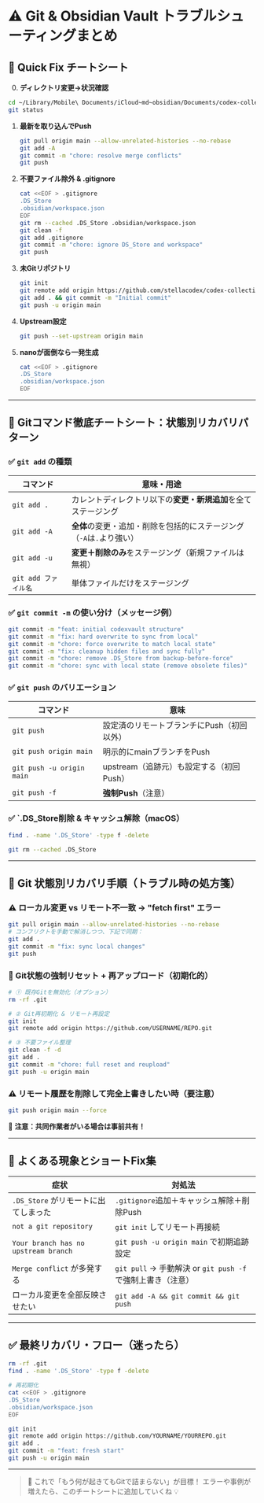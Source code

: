 # ⚠️ Git & Obsidian Vault トラブルシューティングまとめ

## 🚀 Quick Fix チートシート

0. **ディレクトリ変更→状況確認**
``` bash
cd ~/Library/Mobile\ Documents/iCloud~md~obsidian/Documents/codex-collective-archive
git status
```

1. **最新を取り込んでPush**
   ```bash
   git pull origin main --allow-unrelated-histories --no-rebase
   git add -A
   git commit -m "chore: resolve merge conflicts"
   git push
   ```
2. **不要ファイル除外 & .gitignore**
   ```bash
   cat <<EOF > .gitignore
   .DS_Store
   .obsidian/workspace.json
   EOF
   git rm --cached .DS_Store .obsidian/workspace.json
   git clean -f
   git add .gitignore
   git commit -m "chore: ignore DS_Store and workspace"
   git push
   ```
3. **未Gitリポジトリ**
   ```bash
   git init
   git remote add origin https://github.com/stellacodex/codex-collective-archive.git
   git add . && git commit -m "Initial commit"
   git push -u origin main
   ```
4. **Upstream設定**
   ```bash
   git push --set-upstream origin main
   ```
5. **nanoが面倒なら一発生成**
   ```bash
   cat <<EOF > .gitignore
   .DS_Store
   .obsidian/workspace.json
   EOF
   ```

---

## 🧰 Gitコマンド徹底チートシート：状態別リカバリパターン

### ✅ `git add` の種類

| コマンド            | 意味・用途                                    |
| --------------- | ---------------------------------------- |
| `git add .`     | カレントディレクトリ以下の**変更・新規追加**を全てステージング        |
| `git add -A`    | **全体**の変更・追加・削除を包括的にステージング（`-A`は`.`より強い） |
| `git add -u`    | **変更＋削除のみ**をステージング（新規ファイルは無視）            |
| `git add ファイル名` | 単体ファイルだけをステージング                          |

### ✅ `git commit -m` の使い分け（メッセージ例）

```bash
git commit -m "feat: initial codexvault structure"
git commit -m "fix: hard overwrite to sync from local"
git commit -m "chore: force overwrite to match local state"
git commit -m "fix: cleanup hidden files and sync fully"
git commit -m "chore: remove .DS_Store from backup-before-force"
git commit -m "chore: sync with local state (remove obsolete files)"
```

### ✅ `git push` のバリエーション

| コマンド                      | 意味                         |
| ------------------------- | -------------------------- |
| `git push`                | 設定済のリモートブランチにPush（初回以外）    |
| `git push origin main`    | 明示的にmainブランチをPush          |
| `git push -u origin main` | upstream（追跡元）も設定する（初回Push） |
| `git push -f`             | **強制Push**（注意）             |

### ✅ \`.DS\_Store削除 & キャッシュ解除（macOS）

```bash
find . -name '.DS_Store' -type f -delete
```

```bash
git rm --cached .DS_Store
```

---

## 🔁 Git 状態別リカバリ手順（トラブル時の処方箋）

### ⚠️ ローカル変更 vs リモート不一致 → "fetch first" エラー

```bash
git pull origin main --allow-unrelated-histories --no-rebase
# コンフリクトを手動で解消しつつ、下記で同期：
git add .
git commit -m "fix: sync local changes"
git push
```

### 🧼 Git状態の強制リセット + 再アップロード（初期化的）

```bash
# ① 既存Gitを無効化（オプション）
rm -rf .git

# ② Git再初期化 & リモート再設定
git init
git remote add origin https://github.com/USERNAME/REPO.git

# ③ 不要ファイル整理
git clean -f -d
git add .
git commit -m "chore: full reset and reupload"
git push -u origin main
```

### ⚠️ リモート履歴を削除して完全上書きしたい時（要注意）

```bash
git push origin main --force
```

💬 **注意：共同作業者がいる場合は事前共有！**

---

## 🛟 よくある現象とショートFix集

| 症状                                   | 対処法                                          |
| ------------------------------------ | -------------------------------------------- |
| `.DS_Store` がリモートに出てしまった             | `.gitignore`追加＋キャッシュ解除＋削除Push                |
| `not a git repository`               | `git init` してリモート再接続                         |
| `Your branch has no upstream branch` | `git push -u origin main` で初期追跡設定            |
| `Merge conflict` が多発する               | `git pull` → 手動解決 or `git push -f`で強制上書き（注意） |
| ローカル変更を全部反映させたい                      | `git add -A && git commit && git push`       |

---

## ✅ 最終リカバリ・フロー（迷ったら）

```bash
rm -rf .git
find . -name '.DS_Store' -type f -delete

# 再初期化
cat <<EOF > .gitignore
.DS_Store
.obsidian/workspace.json
EOF

git init
git remote add origin https://github.com/YOURNAME/YOURREPO.git
git add .
git commit -m "feat: fresh start"
git push -u origin main
```

---

> 🔧 これで「もう何が起きてもGitで詰まらない」が目標！ エラーや事例が増えたら、このチートシートに追加していくね 💡

